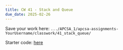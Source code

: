 ```yaml
---
title: CW 41 - Stack and Queue
due_date: 2025-02-26
---
```



Save your work here: `.../APCSA_1/apcsa-assignments-YourUsername/classwork/41_stack_queue/`

Starter code: [here](`https://github.com/novillo-cs/apcsa_material/tree/main/classwork/32_stack_queue`)
